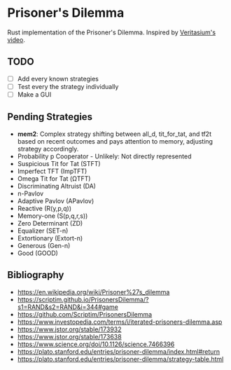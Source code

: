 # Prisoner's Dilemma

Rust implementation of the Prisoner's Dilemma.
Inspired by [Veritasium's video](https://www.youtube.com/watch?v=mScpHTIi-kM).


## TODO

- [ ] Add every known strategies
- [ ] Test every the strategy individually
- [ ] Make a GUI

## Pending Strategies

- **mem2**: Complex strategy shifting between all_d, tit_for_tat, and tf2t based on recent outcomes and pays attention to memory, adjusting strategy accordingly.
- Probability p Cooperator - Unlikely: Not directly represented
- Suspicious Tit for Tat (STFT)
- Imperfect TFT (ImpTFT)
- Omega Tit for Tat (ΩTFT)
- Discriminating Altruist (DA)
- n-Pavlov
- Adaptive Pavlov (APavlov)
- Reactive (R(y,p,q))
- Memory-one (S(p,q,r,s))
- Zero Determinant (ZD)
- Equalizer (SET-n)
- Extortionary (Extort-n)
- Generous (Gen-n)
- Good (GOOD)


## Bibliography

- https://en.wikipedia.org/wiki/Prisoner%27s_dilemma
- https://scriptim.github.io/PrisonersDilemma/?s1=RAND&s2=RAND&i=344#game
- https://github.com/Scriptim/PrisonersDilemma
- https://www.investopedia.com/terms/i/iterated-prisoners-dilemma.asp
- https://www.jstor.org/stable/173932
- https://www.jstor.org/stable/173638
- https://www.science.org/doi/10.1126/science.7466396
- https://plato.stanford.edu/entries/prisoner-dilemma/index.html#return
- https://plato.stanford.edu/entries/prisoner-dilemma/strategy-table.html
